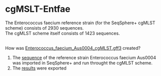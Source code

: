 # cgMSLT-Entfae
The Enterococcus faecium reference strain (for the SeqSphere+ cgMLST scheme) consists of 2930 sequences.<br>
The cgMLST scheme itself consists of 1423 sequences.<br><br>

How was [Enterococcus_faecium_Aus0004_cgMLST.gff3](https://github.com/zmeel/cgMSLT-Entfae/blob/main/Enterococcus_faecium_Aus0004_cgMLST.gff3) created?<br>
1) The [sequence](https://raw.githubusercontent.com/zmeel/cgMSLT-Entfae/main/Enterococcus%20faecium%20strain%20Aus0004.fasta) of the reference strain Enterococcus faecium Aus0004 was imported in SeqSphere+ and run throught the cgMLST scheme.<br>
2) The [results](https://github.com/zmeel/cgMSLT-Entfae/blob/main/Enterococcus_faecium_cgMLST_scheme.fasta) were exported 
